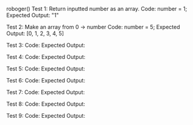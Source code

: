 roboger()
Test 1: Return inputted number as an array.
Code:
number = 1;
Expected Output: "1"

Test 2: Make an array from 0 -> number
Code: 
number = 5;
Expected Output:
[0, 1, 2, 3, 4, 5]

Test 3:
Code:
Expected Output:

Test 4:
Code:
Expected Output:

Test 5:
Code:
Expected Output:

Test 6:
Code:
Expected Output:

Test 7:
Code:
Expected Output:

Test 8:
Code:
Expected Output:

Test 9:
Code:
Expected Output: